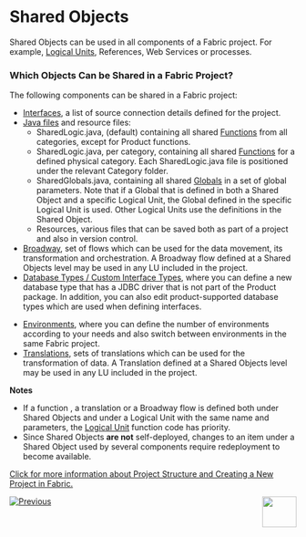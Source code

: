 # Shared Objects

Shared Objects can be used in all components of a Fabric project. For example, [Logical Units](/articles/03_logical_units/01_LU_overview.md), References, Web Services or processes. 

### Which Objects Can be Shared in a Fabric Project?

The following components can be shared in a Fabric project:
* [Interfaces](/articles/05_DB_interfaces/01_interfaces_overview.md), a list of source connection details defined for the project.  
* [Java files](/articles/04_fabric_studio/09_logic_files_and_categories.md) and resource files:
  * SharedLogic.java, (default) containing all shared [Functions](/articles/07_table_population/06_table_population_transformation_rules.md#functions) from all categories, except for Product functions.
  * SharedLogic.java, per category, containing all shared [Functions](/articles/07_table_population/06_table_population_transformation_rules.md#functions) for a defined physical category. Each SharedLogic.java file is positioned under the relevant Category folder.
  * SharedGlobals.java, containing all shared [Globals](/articles/08_globals/01_globals_overview.md) in a set of global parameters. 
  Note that if a Global that is defined in both a Shared Object and a specific Logical Unit, the Global defined in the specific Logical Unit is used. Other Logical Units use the definitions in the Shared Object.
  * Resources, various files that can be saved both as part of a project and also in version control.
* [Broadway](/articles/19_Broadway/01_broadway_overview.md), set of flows which can be used for the data movement, its transformation and orchestration. A Broadway flow defined at a Shared Objects level may be used in any LU included in the project. 
* [Database Types / Custom Interface Types](/articles/05_DB_interfaces/10_database_types.md ), where you can define a new database type that has a JDBC driver that is not part of the Product package. In addition, you can also edit product-supported database types which are used when defining interfaces.

<studio>

* [Environments](/articles/25_environments/01_environments_overview.md), where you can define the number of environments according to your needs and also switch between environments in the same Fabric project.
* [Translations](/articles/09_translations/01_translations_overview_and_use_cases.md), sets of translations which can be used for the transformation of data. A Translation defined at a Shared Objects level may be used in any LU included in the project. 

</studio>

**Notes** 
* If a function <studio>, a translation </studio> or a Broadway flow is defined both under Shared Objects and under a Logical Unit with the same name and parameters, the [Logical Unit](/articles/03_logical_units/01_LU_overview.md) function code has priority.
* Since Shared Objects **are not** self-deployed, changes to an item under a Shared Object used by several components require redeployment to become available.

[Click for more information about Project Structure and Creating a New Project in Fabric.](/articles/04_fabric_studio/05_creating_a_new_project.md)



[![Previous](/articles/images/Previous.png)](/articles/04_fabric_studio/11_fabric_studio_exporting_and_importing%20a_fabric_project.md)[<img align="right" width="60" height="54" src="/articles/images/Next.png">](/articles/04_fabric_studio/04a_IntelliJ/01_intelliJ_overview.md)

